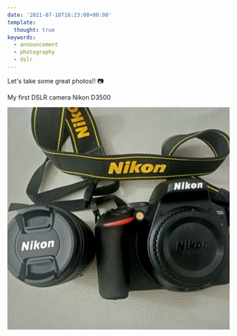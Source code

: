```yaml
---
date: '2021-07-18T18:23:00+00:00'
template:
  thought: true
keywords:
  - announcement
  - photography
  - dslr
---
```


Let's take some great photos!! 📷

My first DSLR camera Nikon D3500

![](d3500.jpg 'Nikon D3500 with lens')
